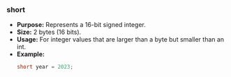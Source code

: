 ### short
* **Purpose:** Represents a 16-bit signed integer.
* **Size:** 2 bytes (16 bits).
* **Usage:** For integer values that are larger than a byte but smaller than an int.
* **Example:**
  ```java
  short year = 2023;
  ```